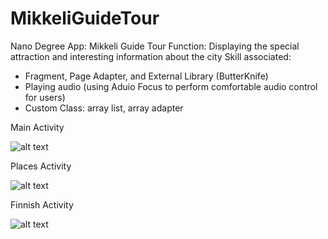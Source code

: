 # MikkeliGuideTour
Nano Degree App: Mikkeli Guide Tour 
Function: Displaying the special attraction and interesting information about the city
Skill associated:
 - Fragment, Page Adapter, and External Library (ButterKnife)
 - Playing audio (using Aduio Focus to perform comfortable audio control for users)
 - Custom Class: array list, array adapter

Main Activity

![alt text](https://github.com/TanDatDo/NanoDegree-Project-MikkeliGuideTour/blob/master/app/src/main/res/drawable/mikkeli_app_1.png)

Places Activity

![alt text](https://github.com/TanDatDo/NanoDegree-Project-MikkeliGuideTour/blob/master/app/src/main/res/drawable/mikkeli_app_2.png)

Finnish Activity

![alt text](https://github.com/TanDatDo/NanoDegree-Project-MikkeliGuideTour/blob/master/app/src/main/res/drawable/mikkeli_app_3.png)
